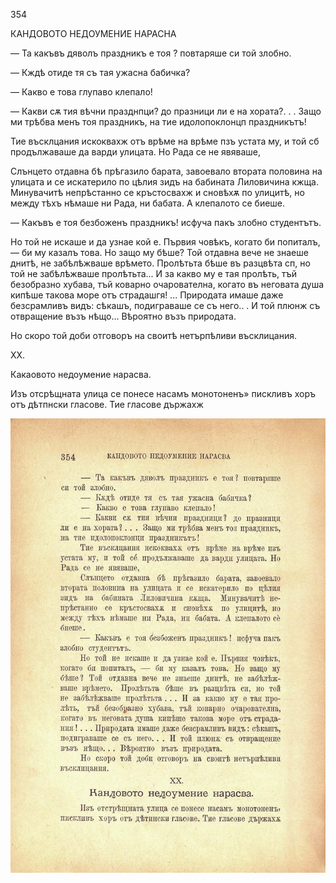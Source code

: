 ﻿354

КАНДОВОТО НЕДОУМЕНИЕ НАРАСНА

— Та какъвъ дяволъ праздникъ е тоя ? повтаряше си той злобно.

— Кждѣ отиде тя съ тая ужасна бабичка?

— Какво е това глупаво клепало!

— Какви сѫ тия вѣчни празднпци? до празници ли е на хората?. . . Защо ми трѣбва менъ тоя праздникъ, на тие идолопоклонцп праздникътъ!

Тие въсклцания искоквахж отъ врѣме на врѣме пзъ устата му, и той сб продължаваше да варди улицата. Но Рада се не явяваше,

Слънцето отдавна бѣ прѣгазило барата, завоевало втората половина на улицата и се искатерило по цѣлия зидъ на бабината Лиловичина кжща. Минувачитѣ непрѣстанно се кръстосвахж и сновѣхѫ по улицитѣ, но между тѣхъ нѣмаше ни Рада, ни бабата. А клепалото се биеше.

— Какъвъ е тоя безбоженъ праздникъ! исфуча пакъ злобно студентътъ.

Но той не искаше и да узнае кой е. Първия човѣкъ, когато би попиталъ, — би му казалъ това. Но защо му бѣше? Той отдавна вече не знаеше днитѣ, не забѣлѣжваше врѣмето. Пролѣтьта бѣше въ разцвѣта сп, но той не забѣлѣжваше пролѣтьта... И за какво му е тая пролѣть, тъй безобразно хубава, тъй коварно очарователна, когато въ неговата душа кипѣше такова море отъ страдашгя! ... Природата имаше даже безсрамливъ видъ: сѣкашъ, подиграваше се съ него.. . И той плюнж съ отвращение възъ нѣщо... Вѣроятно възъ природата.

Но скоро той доби отговоръ на своитѣ нетърпѣливи въсклицания.

XX.

Какаовото недоумение нарасва.

Изъ отсрѣщната улица се понесе насамъ монотоненъ» пискливъ хоръ отъ дѣтпнски гласове. Тие гласове държахж

![original](../images/395.jpg)

